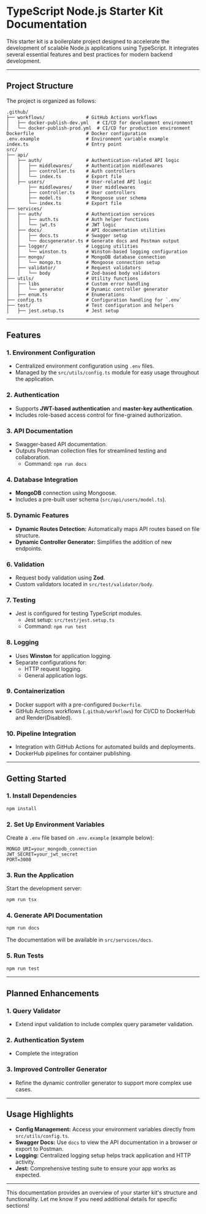 # TypeScript Node.js Starter Kit Documentation

This starter kit is a boilerplate project designed to accelerate the development of scalable Node.js applications using TypeScript. It integrates several essential features and best practices for modern backend development.

---

## **Project Structure**
The project is organized as follows:

```
.github/
├── workflows/               # GitHub Actions workflows
│   ├── docker-publish-dev.yml   # CI/CD for development environment
│   └── docker-publish-prod.yml  # CI/CD for production environment
Dockerfile                   # Docker configuration
.env.example                 # Environment variable example
index.ts                     # Entry point
src/
├── api/
│   ├── auth/                # Authentication-related API logic
│   │   ├── middlewares/     # Authentication middlewares
│   │   ├── controller.ts    # Auth controllers
│   │   └── index.ts         # Export file
│   ├── users/               # User-related API logic
│       ├── middlewares/     # User middlewares
│       ├── controller.ts    # User controllers
│       ├── model.ts         # Mongoose user schema
│       └── index.ts         # Export file
├── services/
│   ├── auth/                # Authentication services
│   │   ├── auth.ts          # Auth helper functions
│   │   └── jwt.ts           # JWT logic
│   ├── docs/                # API documentation utilities
│   │   ├── docs.ts          # Swagger setup
│   │   └── docsgenerator.ts # Generate docs and Postman output
│   ├── logger/              # Logging utilities
│   │   └── winston.ts       # Winston-based logging configuration
│   ├── mongo/               # MongoDB database connection
│   │   └── mongo.ts         # Mongoose connection setup
│   ├── validator/           # Request validators
│   │   └── body             # Zod-based body validators
├── utils/                   # Utility functions
│   ├── libs                 # Custom error handling
│   │   └── generator        # Dynamic controller generator
│   ├── enum.ts              # Enumerations
├── config.ts                # Configuration handling for `.env`
├── test/                    # Test configuration and helpers
│   ├── jest.setup.ts        # Jest setup
```

---

## **Features**

### 1. **Environment Configuration**
- Centralized environment configuration using `.env` files.
- Managed by the `src/utils/config.ts` module for easy usage throughout the application.

### 2. **Authentication**
- Supports **JWT-based authentication** and **master-key authentication**.
- Includes role-based access control for fine-grained authorization.

### 3. **API Documentation**
- Swagger-based API documentation.
- Outputs Postman collection files for streamlined testing and collaboration.
  - Command: `npm run docs`

### 4. **Database Integration**
- **MongoDB** connection using Mongoose.
- Includes a pre-built user schema (`src/api/users/model.ts`).

### 5. **Dynamic Features**
- **Dynamic Routes Detection:** Automatically maps API routes based on file structure.
- **Dynamic Controller Generator:** Simplifies the addition of new endpoints.

### 6. **Validation**
- Request body validation using **Zod**.
- Custom validators located in `src/test/validator/body`.

### 7. **Testing**
- Jest is configured for testing TypeScript modules.
  - Jest setup: `src/test/jest.setup.ts`
  - Command: `npm run test`

### 8. **Logging**
- Uses **Winston** for application logging.
- Separate configurations for:
  - HTTP request logging.
  - General application logs.

### 9. **Containerization**
- Docker support with a pre-configured `Dockerfile`.
- GitHub Actions workflows (`.github/workflows`) for CI/CD to DockerHub and Render(Disabled).

### 10. **Pipeline Integration**
- Integration with GitHub Actions for automated builds and deployments.
- DockerHub pipelines for container publishing.

---

## **Getting Started**

### 1. **Install Dependencies**
```bash
npm install
```

### 2. **Set Up Environment Variables**
Create a `.env` file based on `.env.example` (example below):
```plaintext
MONGO_URI=your_mongodb_connection
JWT_SECRET=your_jwt_secret
PORT=3000
```

### 3. **Run the Application**
Start the development server:
```bash
npm run tsx
```

### 4. **Generate API Documentation**
```bash
npm run docs
```
The documentation will be available in `src/services/docs`.

### 5. **Run Tests**
```bash
npm run test
```

---

## **Planned Enhancements**
### 1. Query Validator
- Extend input validation to include complex query parameter validation.

### 2. Authentication System
- Complete the integration

### 3. Improved Controller Generator
- Refine the dynamic controller generator to support more complex use cases.

---

## **Usage Highlights**

- **Config Management:** Access your environment variables directly from `src/utils/config.ts`.
- **Swagger Docs:** Use `docs` to view the API documentation in a browser or export to Postman.
- **Logging:** Centralized logging setup helps track application and HTTP activity.
- **Jest:** Comprehensive testing suite to ensure your app works as expected.

---

This documentation provides an overview of your starter kit's structure and functionality. Let me know if you need additional details for specific sections!